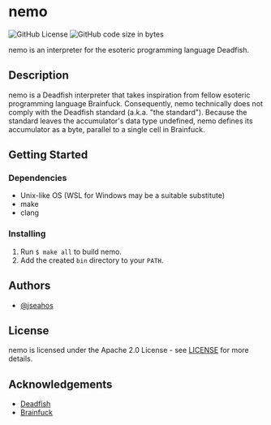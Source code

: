 # nemo

![GitHub License](https://img.shields.io/github/license/jseahos/nemo?style=flat-square)
![GitHub code size in bytes](https://img.shields.io/github/languages/code-size/jseahos/nemo?style=flat-square)

nemo is an interpreter for the esoteric programming language Deadfish.

## Description

nemo is a Deadfish interpreter that takes inspiration from fellow esoteric programming language Brainfuck.
Consequently, nemo technically does not comply with the Deadfish standard (a.k.a. "the standard").
Because the standard leaves the accumulator's data type undefined,
nemo defines its accumulator as a byte, parallel to a single cell in Brainfuck.

## Getting Started

### Dependencies

- Unix-like OS (WSL for Windows may be a suitable substitute)
- make
- clang

### Installing

1. Run ```$ make all``` to build nemo.
2. Add the created `bin` directory to your `PATH`.

## Authors

- [@jseahos](https://github.com/jseahos)

## License

nemo is licensed under the Apache 2.0 License - see [LICENSE](./LICENSE.txt) for more details.

## Acknowledgements

- [Deadfish](https://esolangs.org/wiki/Deadfish)
- [Brainfuck](https://esolangs.org/wiki/Brainfuck)
